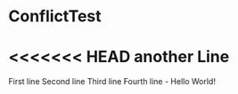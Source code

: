 # ConflictTest

<<<<<<< HEAD
another Line
=======
First line
Second line
Third line
Fourth line - Hello World!
